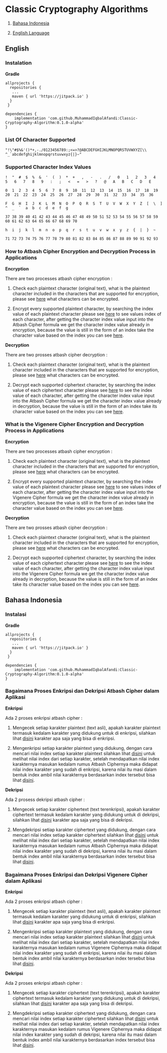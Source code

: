 # **Classic Cryptography Algorithms**

1. [Bahasa Indonesia](#bahasa-indonesia)

2. [English Language](#english)

## **English**

### **Instalation**

**Gradle**

``` 
allprojects {
  repositories {
   ...
   maven { url 'https://jitpack.io' }
  }
 }
```

``` 
dependencies {
    implementation 'com.github.MuhammadIqbalAfandi:Classic-Cryptography-Algorithm:0.1.0-alpha'
}
```

### **List Of Character Supported**

```
"!\"#$%&'()*+,-./0123456789:;<=>?@ABCDEFGHIJKLMNOPQRSTUVWXYZ[\\ ^_`abcdefghijklmnopqrstuvwxyz{|}~"
```

### **Supported Character Index Values**

```
!  "  #  $  %  &  '  (  )  *  +   ,   -   .   /   0   1   2   3   4   5   6   7   8   9   :   ;   <   =   >   ?   @   A   B   C   D   E

0  1  2  3  4  5  6  7  8  9  10  11  12  13  14  15  16  17  18  19  20  21  22  23  24  25  26  27  28  29  30  31  32  33  34  35  36

F  G  H  I  J  K  L  M  N  O  P  Q  R  S  T  U  V  W  X  Y  Z  [  \  ]  ^  _  `  a  b  c  d  e  f  g

37 38 39 40 41 42 43 44 45 46 47 48 49 50 51 52 53 54 55 56 57 58 59 60 61 62 63 64 65 66 67 68 69 70

h  i  j  k  l  m  n  o  p  q  r  s  t  u  v  w  x  y  z  {  |  }  ~

71 72 73 74 75 76 77 78 79 80 81 82 83 84 85 86 87 88 89 90 91 92 93
```

### **How to Atbash Cipher Encryption and Decryption Process in Applications**

**Encryption**

There are two processes atbash cipher encryption :

1. Check each plaintext character (original text), what is the plaintext character
included in the characters that are supported for encryption, please see
[here](#list-of-character-supported) what characters can be encrypted.

2. Encrypt every supported plaintext character, by searching
the index value of each plaintext character
please see [here](#supported-character-index-values) to see values
index of each character, after getting the character index value input
into the Atbash Cipher formula we get the character index value already in
encryption, because the value is still in the form of an index take the character value
based on the index you can see
[here](#supported-character-index-values).

**Decryption**

There are two prosses atbash cipher decryption :

1. Check each plaintext character (original text), what is the plaintext character
included in the characters that are supported for encryption, please see
[here](#list-of-character-supported) what characters can be encrypted.

2. Decrypt each supported ciphertext character, by searching
the index value of each ciphertext character please see
[here](#supported-character-index-values) to see the index value of
each character, after getting the character index value input
into the Atbash Cipher formula we get the character index value already in
decryption, because the value is still in the form of an index take its character value
based on the index you can see
[here](#supported-character-index-values).

### **What is the Vigenere Cipher Encryption and Decryption Process in Applications**

**Encryption**

There are two processes atbash cipher encryption :

1. Check each plaintext character (original text), what is the plaintext character
included in the characters that are supported for encryption, please see
[here](#list-of-character-supported) what characters can be encrypted.

2. Encrypt every supported plaintext character, by searching
the index value of each plaintext character
please see [here](#supported-character-index-values) to see values
index of each character, after getting the character index value input
into the Vigenere Cipher formula we get the character index value already in
encryption, because the value is still in the form of an index take the character value
based on the index you can see
[here](#supported-character-index-values).

**Decryption**

There are two prosses atbash cipher decryption :

1. Check each plaintext character (original text), what is the plaintext character
included in the characters that are supported for encryption, please see
[here](#list-of-character-supported) what characters can be encrypted.

2. Decrypt each supported ciphertext character, by searching
the index value of each ciphertext character please see
[here](#supported-character-index-values) to see the index value of
each character, after getting the character index value input
into the Vigenere Cipher formula we get the character index value already in
decryption, because the value is still in the form of an index take its character value
based on the index you can see
[here](#supported-character-index-values).

## **Bahasa Indonesia**

### **Instalasi**

**Gradle**

``` 
allprojects {
  repositories {
   ...
   maven { url 'https://jitpack.io' }
  }
 }
```

``` 
dependencies {
    implementation 'com.github.MuhammadIqbalAfandi:Classic-Cryptography-Algorithm:0.1.0-alpha'
}
```

### **Bagaimana Proses Enkripsi dan Dekripsi Atbash Cipher dalam Aplikasi**

**Enkripsi**

Ada 2 proses enkripsi atbash cipher :

1. Mengecek setiap karakter plaintext (text asli), apakah karakter plaintext
termasuk kedalam karakter yang didukung untuk di enkripsi, silahkan lihat
[disini](#list-of-character-supported) karakter apa saja yang bisa di enkripsi.

2. Mengenkripsi setiap karakter plaintext yang didukung, dengan cara mencari
nilai index setiap karakter plaintext
silahkan lihat [disini](#supported-character-index-values) untuk melihat nilai
index dari setiap karakter, setelah mendapatkan nilai index karakternya masukan
kedalam rumus Atbash Ciphernya maka didapat nilai index karakter yang sudah di
enkripsi, karena nilai itu masi dalam bentuk index ambil nilai karakternya
berdasarkan index tersebut bisa lihat
[disini](#supported-character-index-values).

**Dekripsi**

Ada 2 prosess dekripsi atbash cipher :

1. Mengecek setiap karakter ciphertext (text terenkripsi), apakah karakter
ciphertext termasuk kedalam karakter yang didukung untuk di dekripsi,
silahkan lihat [disini](#list-of-character-supported) karakter apa saja yang
bisa di dekripsi.

2. Mengdekripsi setiap karakter ciphertext yang didukung, dengan cara mencari
nilai index setiap karakter ciphertext silahkan lihat
[disini](#supported-character-index-values) untuk melihat nilai index dari
setiap karakter, setelah mendapatkan nilai index karakternya masukan
kedalam rumus Atbash Ciphernya maka didapat nilai index karakter yang sudah di
dekripsi, karena nilai itu masi dalam bentuk index ambil nilai karakternya
berdasarkan index tersebut bisa lihat
[disini](#supported-character-index-values).

### **Bagaimana Proses Enkripsi dan Dekripsi Vigenere Cipher dalam Aplikasi**

**Enkripsi**

Ada 2 proses enkripsi atbash cipher :

1. Mengecek setiap karakter plaintext (text asli), apakah karakter plaintext
termasuk kedalam karakter yang didukung untuk di enkripsi, silahkan lihat
[disini](#list-of-character-supported) karakter apa saja yang bisa di enkripsi.

2. Mengenkripsi setiap karakter plaintext yang didukung, dengan cara mencari
nilai index setiap karakter plaintext
silahkan lihat [disini](#supported-character-index-values) untuk melihat nilai
index dari setiap karakter, setelah mendapatkan nilai index karakternya masukan
kedalam rumus Vigenere Ciphernya maka didapat nilai index karakter yang sudah di
enkripsi, karena nilai itu masi dalam bentuk index ambil nilai karakternya
berdasarkan index tersebut bisa lihat
[disini](#supported-character-index-values).

**Dekripsi**

Ada 2 proses enkripsi atbash cipher :

1. Mengecek setiap karakter ciphertext (text terenkripsi), apakah karakter
ciphertext termasuk kedalam karakter yang didukung untuk di dekripsi,
silahkan lihat [disini](#list-of-character-supported) karakter apa saja yang
bisa di dekripsi.

2. Mengdekripsi setiap karakter ciphertext yang didukung, dengan cara mencari
nilai index setiap karakter ciphertext silahkan lihat
[disini](#supported-character-index-values) untuk melihat nilai index dari
setiap karakter, setelah mendapatkan nilai index karakternya masukan
kedalam rumus Vigenere Ciphernya maka didapat nilai index karakter yang sudah di
dekripsi, karena nilai itu masi dalam bentuk index ambil nilai karakternya
berdasarkan index tersebut bisa lihat
[disini](#supported-character-index-values).
